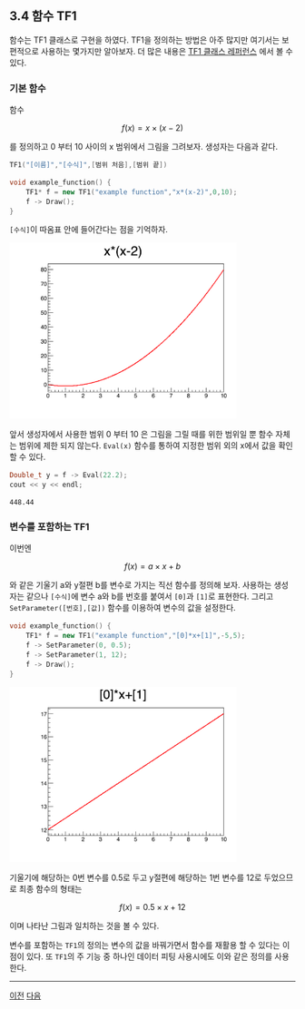 ## 3.4 함수 TF1

함수는 TF1 클래스로 구현을 하였다. TF1을 정의하는 방법은 아주 많지만 여기서는 보편적으로 사용하는 몇가지만 알아보자.  더 많은 내용은 [TF1 클래스 레퍼런스](https://root.cern.ch/doc/master/classTF1.html) 에서 볼 수 있다.

### 기본 함수

함수

$$ f(x) = x\times (x-2) $$

를 정의하고 0 부터 10 사이의 x 범위에서 그림을 그려보자. 생성자는 다음과 같다.

```c++
TF1("[이름]","[수식]",[범위 처음],[범위 끝])
```

```c++
void example_function() {
    TF1* f = new TF1("example function","x*(x-2)",0,10);
    f -> Draw();
}
```

`[수식]`이 따옴표 안에 들어간다는 점을 기억하자.

<img src="uploads/images/function1.png" alt="drawing" width="400"/>

앞서 생성자에서 사용한 범위 0 부터 10 은 그림을 그릴 때를 위한 범위일 뿐 함수 자체는 범위에 제한 되지 않는다.
`Eval(x)` 함수를 통하여 지정한 범위 외의 x에서 값을 확인 할 수 있다.

```c++
Double_t y = f -> Eval(22.2);
cout << y << endl;
```
```
448.44
```

### 변수를 포함하는 TF1

이번엔

$$ f(x) = a\times x + b $$

와 같은 기울기 a와 y절편 b를 변수로 가지는 직선 함수를 정의해 보자.  사용하는 생성자는 같으나 `[수식]`에 변수 a와 b를 번호를 붙여서 `[0]`과 `[1]`로 표현한다.  그리고 `SetParameter([번호],[값])` 함수를 이용하여 변수의 값을 설정한다.

```c++
void example_function() {
    TF1* f = new TF1("example function","[0]*x+[1]",-5,5);
    f -> SetParameter(0, 0.5);
    f -> SetParameter(1, 12);
    f -> Draw();
}
```

<img src="uploads/images/function2.png" alt="drawing" width="400"/>


기울기에 해당하는 0번 변수를 0.5로 두고 y절편에 해당하는 1번 변수를 12로 두었으므로 최종 함수의 형태는

$$ f(x) = 0.5\times x + 12 $$

이며 나타난 그림과 일치하는 것을 볼 수 있다.

변수를 포함하는 `TF1`의 정의는 변수의 값을 바꿔가면서 함수를 재활용 할 수 있다는 이점이 있다.  또 `TF1`의 주 기능 중 하나인 데이터 피팅 사용시에도 이와 같은 정의를 사용한다.

---

[이전](root3.3.md)
[다음](root3.5.md)
